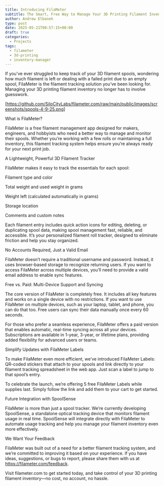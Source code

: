 ```yaml
---
title: Introducing FilaMeter
subtitle: The Smart, Free Way to Manage Your 3D Printing Filament Inventory
author: Andrew Elbaneh
type: post
date: 2025-05-21T00:57:15+00:00
draft: true
categories:
  - Projects
tags:
  - filameter
  - 3d-printing
  - inventory-manager
---
```


If you’ve ever struggled to keep track of your 3D filament spools, wondering how much filament is left or dealing with a failed print due to an empty spool, FilaMeter is the filament tracking solution you’ve been looking for. Managing your 3D printing filament inventory no longer has to involve guesswork.

[https://github.com/SiloCityLabs/filameter.com/raw/main/public/images/screenshots/spools-4-9-25.png]

<!--more-->

What is FilaMeter?

FilaMeter is a free filament management app designed for makers, engineers, and hobbyists who need a better way to manage and monitor their spools. Whether you’re working with a few rolls or maintaining a full inventory, this filament tracking system helps ensure you’re always ready for your next print job.

A Lightweight, Powerful 3D Filament Tracker

FilaMeter makes it easy to track the essentials for each spool:

Filament type and color

Total weight and used weight in grams

Weight left (calculated automatically in grams)

Storage location

Comments and custom notes

Each filament entry includes quick action icons for editing, deleting, or duplicating spool data, making spool management fast, reliable, and accessible. It’s your personalized filament roll tracker, designed to eliminate friction and help you stay organized.

No Accounts Required, Just a Valid Email

FilaMeter doesn’t require a traditional username and password. Instead, it uses browser-based storage to recognize returning users. If you want to access FilaMeter across multiple devices, you’ll need to provide a valid email address to enable sync features.

Free vs. Paid: Multi-Device Support and Syncing

The core version of FilaMeter is completely free. It includes all key features and works on a single device with no restrictions. If you want to use FilaMeter on multiple devices, such as your laptop, tablet, and phone, you can do that too. Free users can sync their data manually once every 60 seconds.

For those who prefer a seamless experience, FilaMeter offers a paid version that enables automatic, real-time syncing across all your devices. Subscriptions are available in 1-year, 3-year, or lifetime plans, providing added flexibility for advanced users or teams.

Simplify Updates with FilaMeter Labels

To make FilaMeter even more efficient, we’ve introduced FilaMeter Labels: QR-coded stickers that attach to your spools and link directly to your filament tracking spreadsheet in the web app. Just scan a label to jump to that spool’s entry.

To celebrate the launch, we’re offering 5 free FilaMeter Labels while supplies last. Simply follow the link and add them to your cart to get started.

Future Integration with SpoolSense

FilaMeter is more than just a spool tracker. We’re currently developing SpoolSense, a standalone optical tracking device that monitors filament usage in real time. SpoolSense will integrate directly with FilaMeter to automate usage tracking and help you manage your filament inventory even more effectively.

We Want Your Feedback

FilaMeter was built out of a need for a better filament tracking system, and we’re committed to improving it based on your experience. If you have ideas, suggestions, or bugs to report, please share them with us at https://filameter.com/feedback.

Visit filameter.com to get started today, and take control of your 3D printing filament inventory—no cost, no account, no hassle.
